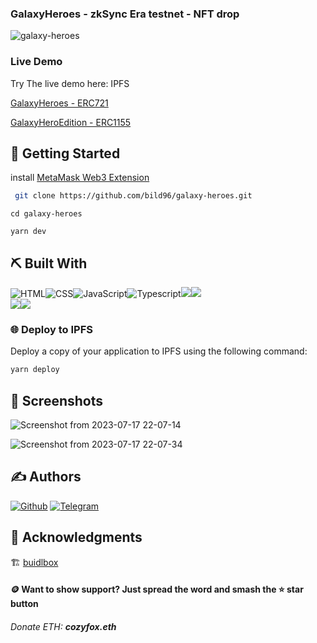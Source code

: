 ### GalaxyHeroes - zkSync Era testnet - NFT drop

![galaxy-heroes](https://github.com/Bild96/GalaxyHeroes/assets/52472445/7f0c5de9-bb6e-4e24-8628-377fbe0718a7)

### Live Demo

Try The live demo here: IPFS

[GalaxyHeroes - ERC721](https://bafybeidpp4d3znpjxlvlhitaylbqwmyk2gzcxazp5wkftvwu7r3lsyku2q.gateway.ipfscdn.io/?contract=0x2e875bD4419b5F2C2003Ca7417A6dDCc1794bad8&chain=%7B%22name%22%3A%22zkSync+Era+Testnet%22%2C%22chain%22%3A%22ETH%22%2C%22rpc%22%3A%5B%22https%3A%2F%2Fzksync-era-testnet.rpc.thirdweb.com%2F5a9bc94b87f7cbbbfbbc234bf1e07f0adf5f3cf3012c9f26f9fc9820d64df93a%22%5D%2C%22nativeCurrency%22%3A%7B%22name%22%3A%22Ether%22%2C%22symbol%22%3A%22ETH%22%2C%22decimals%22%3A18%7D%2C%22shortName%22%3A%22zksync-goerli%22%2C%22chainId%22%3A280%2C%22testnet%22%3Atrue%2C%22slug%22%3A%22zksync-era-testnet%22%7D&primaryColor=purple)

[GalaxyHeroEdition - ERC1155](https://bafybeic54udbggbhtn7nfjrrj7elrim4shfped7c3cco7neset7fdwpwmu.gateway.ipfscdn.io/erc1155.html?contract=0x2B4DA3e229d80b4cdba1E233405ba79e7557dd53&chain=%7B%22name%22%3A%22zkSync+Era+Testnet%22%2C%22chain%22%3A%22ETH%22%2C%22rpc%22%3A%5B%22https%3A%2F%2Fzksync-era-testnet.rpc.thirdweb.com%2F5a9bc94b87f7cbbbfbbc234bf1e07f0adf5f3cf3012c9f26f9fc9820d64df93a%22%5D%2C%22nativeCurrency%22%3A%7B%22name%22%3A%22Ether%22%2C%22symbol%22%3A%22ETH%22%2C%22decimals%22%3A18%7D%2C%22shortName%22%3A%22zksync-goerli%22%2C%22chainId%22%3A280%2C%22testnet%22%3Atrue%2C%22slug%22%3A%22zksync-era-testnet%22%7D&tokenId=0&primaryColor=purple)

## 🏁 Getting Started <a name = "getting_started"></a>

install [MetaMask Web3 Extension](https://metamask.io/download)

```bash
 git clone https://github.com/bild96/galaxy-heroes.git
```
```
cd galaxy-heroes
```
```
yarn dev
```

## ⛏️ Built With <a name = "tech_stack"></a>

<img alt="HTML" src="https://img.shields.io/badge/html-%23E34F26.svg?&style=for-the-badge&logo=html&logoColor=white"/><img alt="CSS" src="https://img.shields.io/badge/css-%231572B6.svg?&style=for-the-badge&logo=css&logoColor=white"/><img alt="JavaScript" src="https://img.shields.io/badge/javascript-%23323330.svg?&style=for-the-badge&logo=javascript&logoColor=%23F7DF1E"/><img alt="Typescript" src="https://img.shields.io/badge/Typescript-%231572B6.svg?&style=for-the-badge&logo=typescript&logoColor=white"/><img src="https://img.shields.io/badge/Version-0.1-green?style=for-the-badge"><img src="https://img.shields.io/github/license/bild96/solana-explorer?style=for-the-badge&color=blue">
  <br>
<img src="https://img.shields.io/badge/Open%20Source-Yes-cyan?style=flat-square"><img src="https://img.shields.io/badge/Author-bild96-purple?style=flat-square">

### 🌐 Deploy to IPFS

Deploy a copy of your application to IPFS using the following command:

```bash
yarn deploy
```

## 🤳 Screenshots <a name = "screenshots"></a>

![Screenshot from 2023-07-17 22-07-14](https://github.com/Bild96/GalaxyHeroes/assets/52472445/2ab34649-b812-4ab0-822d-1cfbb2c10fd3)

![Screenshot from 2023-07-17 22-07-34](https://github.com/Bild96/GalaxyHeroes/assets/52472445/20da561d-0216-4649-91b1-a39202b134d0)




## ✍️ Authors <a name = "authors"></a>

[![Github](https://img.shields.io/badge/Github-bild96-purple?style=for-the-badge&logo=github)](https://github.com/bild96)
[![Telegram](https://img.shields.io/badge/Telegram-bild96-indigo?style=for-the-badge&logo=telegram)](https://t.me/bild96)

## 🎉 Acknowledgments <a name = "acknowledgments"></a>
 🏗️ [buidlbox](https://app.buidlbox.io)


#### 🪙 Want to show support? Just spread the word and smash the ⭐ star button
###### Donate ETH: ***cozyfox.eth***
